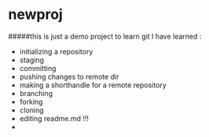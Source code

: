# newproj
#####this is just a demo project to learn git
I have learned :
- initializing a repository
- staging
- committing
- pushing changes to remote dir
- making a shorthandle for a remote repository
- branching
- forking
- cloning
- editing readme.md !!!
-
